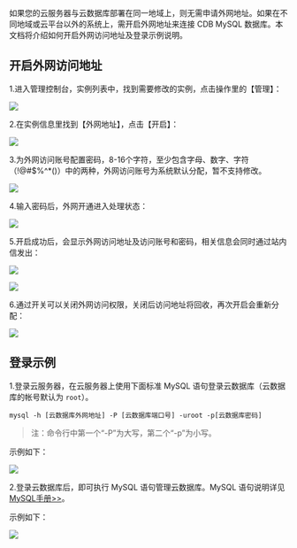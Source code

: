 如果您的云服务器与云数据库部署在同一地域上，则无需申请外网地址。如果在不同地域或云平台以外的系统上，需开启外网地址来连接 CDB MySQL 数据库。本文档将介绍如何开启外网访问地址及登录示例说明。

## 开启外网访问地址

1.进入管理控制台，实例列表中，找到需要修改的实例，点击操作里的【管理】：

![](http://imgcache.tce.fsphere.cn/image/mccdn.qcloud.com/img56825925da077.png)

2.在实例信息里找到【外网地址】，点击【开启】：

![](http://imgcache.tce.fsphere.cn/image/mccdn.qcloud.com/img5682595c5d4e7.png)

3.为外网访问账号配置密码，8-16个字符，至少包含字母、数字、字符（!@#$%^*()）中的两种，外网访问账号为系统默认分配，暂不支持修改。

![](http://imgcache.tce.fsphere.cn/image/mccdn.qcloud.com/img56825964bf4e6.png)

4.输入密码后，外网开通进入处理状态：

![](http://imgcache.tce.fsphere.cn/image/mccdn.qcloud.com/img5682596b1222d.png)

5.开启成功后，会显示外网访问地址及访问账号和密码，相关信息会同时通过站内信发出：

![](http://imgcache.tce.fsphere.cn/image/mccdn.qcloud.com/img568259720d52d.png)

![](http://imgcache.tce.fsphere.cn/image/mccdn.qcloud.com/img5682597c603ca.png)


6.通过开关可以关闭外网访问权限，关闭后访问地址将回收，再次开启会重新分配：

![](http://imgcache.tce.fsphere.cn/image/mccdn.qcloud.com/img5682598beba65.png)

## 登录示例

1.登录云服务器，在云服务器上使用下面标准 MySQL 语句登录云数据库（云数据库的帐号默认为 `root`）。

```
mysql -h [云数据库外网地址] -P [云数据库端口号] -uroot -p[云数据库密码]
```

>注：命令行中第一个“-P”为大写，第二个“-p”为小写。

示例如下：

![](http://imgcache.tce.fsphere.cn/image/mccdn.qcloud.com/static/img/1ad43e0d40701c303fc00b8853cb4d3e/image.png)

2.登录云数据库后，即可执行 MySQL 语句管理云数据库。MySQL 语句说明详见 [MySQL手册>>](http://dev.mysql.com/doc/)。

示例如下：

![](http://imgcache.tce.fsphere.cn/image/mccdn.qcloud.com/static/img/751ff4b57b51b21bf687bff6487a69a4/image.png)
